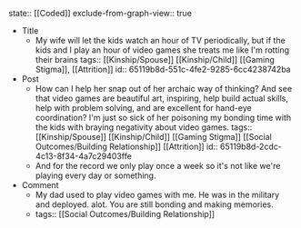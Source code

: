 state:: [[Coded]]
exclude-from-graph-view:: true

- Title
	- My wife will let the kids watch an hour of TV periodically, but if the kids and I play an hour of video games she treats me like I'm rotting their brains
	  tags:: [[Kinship/Spouse]] [[Kinship/Child]] [[Gaming Stigma]], [[Attrition]]
	  id:: 65119b8d-551c-4fe2-9285-6cc4238742ba
- Post
	- How can I help her snap out of her archaic way of thinking? And see that video games are beautiful art, inspiring, help build actual skills, help with problem solving, and are excellent for hand-eye coordination? I'm just so sick of her poisoning my bonding time with the kids with braying negativity about video games.
	  tags:: [[Kinship/Spouse]] [[Kinship/Child]] [[Gaming Stigma]] [[Social Outcomes/Building Relationship]] [[Attrition]]
	  id:: 65119b8d-2cdc-4c13-8f34-4a7c29403ffe
	- And for the record we only play once a week so it's not like we're playing every day or something.
- Comment
	- My dad used to play video games with me. He was in the military and deployed. alot. You are still bonding and making memories.
	- tags:: [[Social Outcomes/Building Relationship]]